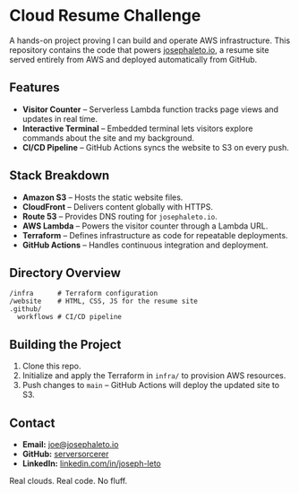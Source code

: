 # Cloud Resume Challenge

A hands-on project proving I can build and operate AWS infrastructure. This repository contains the code that powers [josephaleto.io](https://josephaleto.io), a resume site served entirely from AWS and deployed automatically from GitHub.

## Features

- **Visitor Counter** – Serverless Lambda function tracks page views and updates in real time.
- **Interactive Terminal** – Embedded terminal lets visitors explore commands about the site and my background.
- **CI/CD Pipeline** – GitHub Actions syncs the website to S3 on every push.

## Stack Breakdown

- **Amazon S3** – Hosts the static website files.
- **CloudFront** – Delivers content globally with HTTPS.
- **Route 53** – Provides DNS routing for `josephaleto.io`.
- **AWS Lambda** – Powers the visitor counter through a Lambda URL.
- **Terraform** – Defines infrastructure as code for repeatable deployments.
- **GitHub Actions** – Handles continuous integration and deployment.

## Directory Overview

```
/infra      # Terraform configuration
/website    # HTML, CSS, JS for the resume site
.github/
  workflows # CI/CD pipeline
```

## Building the Project

1. Clone this repo.
2. Initialize and apply the Terraform in `infra/` to provision AWS resources.
3. Push changes to `main` – GitHub Actions will deploy the updated site to S3.

## Contact

- **Email:** [joe@josephaleto.io](mailto:joe@josephaleto.io)
- **GitHub:** [serversorcerer](https://github.com/serversorcerer)
- **LinkedIn:** [linkedin.com/in/joseph-leto](https://www.linkedin.com/in/joseph-leto/)

Real clouds. Real code. No fluff.